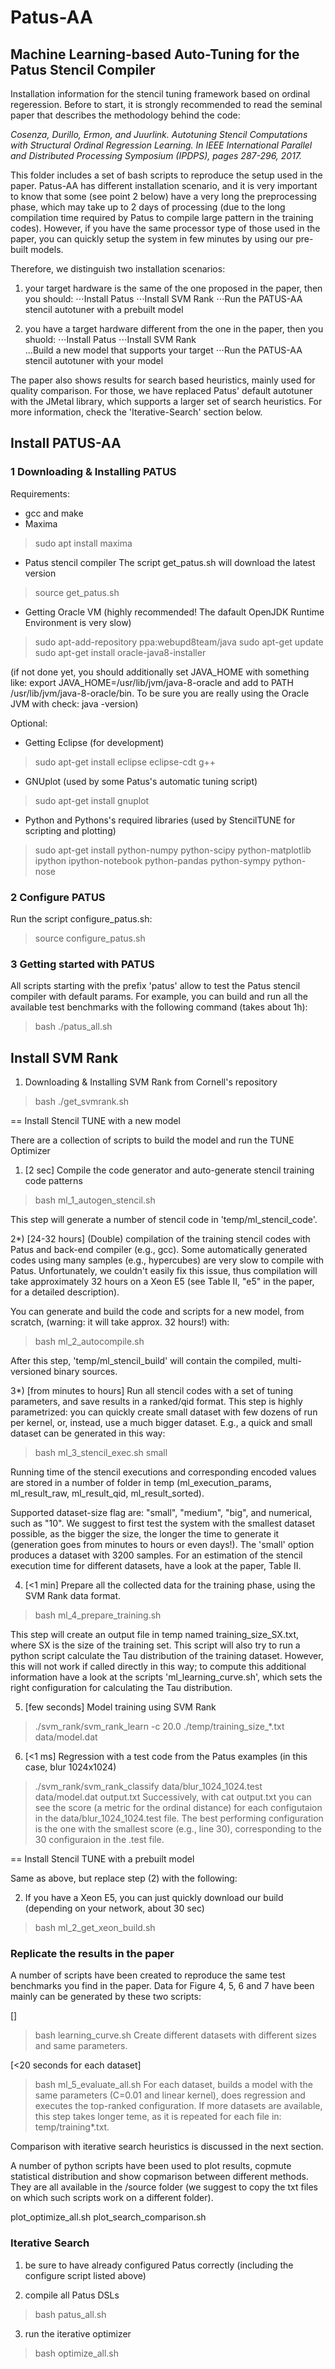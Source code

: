 # Patus-AA

## Machine Learning-based Auto-Tuning for the Patus Stencil Compiler
 
Installation information for the stencil tuning framework based on ordinal regeression. 
Before to start, it is strongly recommended to read the seminal paper that describes the methodology behind the code:

_Cosenza, Durillo, Ermon, and Juurlink. Autotuning Stencil Computations with Structural Ordinal Regression Learning. 
In IEEE International Parallel and Distributed Processing Symposium (IPDPS), pages 287-296, 2017._
 
This folder includes a set of bash scripts to reproduce the setup used in the paper. Patus-AA has different installation scenario, and it is very important to know that some (see point 2 below) have a very long the preprocessing phase, which may take up to 2 days of processing (due to the long compilation time required by Patus to compile large pattern in the training codes). However, if you have the same processor type of those used in the paper, you can quickly setup the system in few minutes by using our pre-built models.

Therefore, we distinguish two installation scenarios:
1. your target hardware is the same of the one proposed in the paper, then you should:
⋅⋅⋅Install Patus 
⋅⋅⋅Install SVM Rank
⋅⋅⋅Run the PATUS-AA stencil autotuner with a prebuilt model  

2. you have a target hardware different from the one in the paper, then you shuold:
⋅⋅⋅Install Patus 
⋅⋅⋅Install SVM Rank  
...Build a new model that supports your target
⋅⋅⋅Run the PATUS-AA stencil autotuner with your model

The paper also shows results for search based heuristics, mainly used for quality comparison. For those, we have replaced Patus' default autotuner with the JMetal library, which supports a larger set of search heuristics. For more information, check the  'Iterative-Search' section below.


## Install PATUS-AA 

### 1 Downloading & Installing PATUS

Requirements:
 - gcc and make 
 - Maxima
> sudo apt install maxima
 
 - Patus stencil compiler 
  The script get_patus.sh will download the latest version
  > source get_patus.sh 
  
 - Getting Oracle VM (highly recommended! The dafault OpenJDK Runtime Environment is very slow) 
  > sudo apt-add-repository ppa:webupd8team/java
  > sudo apt-get update
  > sudo apt-get install oracle-java8-installer
  
  (if not done yet, you should additionally set JAVA_HOME with something like: export JAVA_HOME=/usr/lib/jvm/java-8-oracle and add to PATH /usr/lib/jvm/java-8-oracle/bin. To be sure you are really using the Oracle JVM with check: java -version)

Optional:
 - Getting Eclipse (for development) 
  > sudo apt-get install eclipse eclipse-cdt g++
 - GNUplot (used by some Patus's automatic tuning script) 
  > sudo apt-get install gnuplot
 - Python and Pythons's required libraries (used by StencilTUNE for scripting and plotting)
  > sudo apt-get install python-numpy python-scipy python-matplotlib ipython ipython-notebook python-pandas python-sympy python-nose


### 2 Configure PATUS

Run the script configure_patus.sh:
  > source configure_patus.sh
 
 
### 3 Getting started with PATUS

All scripts starting with the prefix 'patus' allow to test the Patus stencil compiler with default params. 
For example, you can build and run all the available test benchmarks with the following command (takes about 1h):
  > bash ./patus_all.sh


## Install SVM Rank
 
1) Downloading & Installing SVM Rank from Cornell's repository
  > bash ./get_svmrank.sh

 
== Install Stencil TUNE with a new model 
 
There are a collection of scripts to build the model and run the TUNE Optimizer

1) [2 sec] Compile the code generator and auto-generate stencil training code patterns 
 > bash ml_1_autogen_stencil.sh

This step will generate  a number of stencil code in 'temp/ml_stencil_code'.


2*) [24-32 hours] (Double) compilation of the training stencil codes with Patus and back-end compiler (e.g., gcc). Some automatically generated codes using many samples (e.g., hypercubes) are very slow to compile with Patus. Unfortunately, we couldn't easily fix this issue, thus compilation will take approximately 32 hours on a Xeon E5 (see Table II, "e5" in the paper, for a detailed description). 

You can generate and build the code and scripts for a new model, from scratch, (warning: it will take approx. 32 hours!) with:
 > bash ml_2_autocompile.sh

After this step, 'temp/ml_stencil_build' will contain the compiled, multi-versioned binary sources.


3*) [from minutes to hours] Run all stencil codes  with a set of tuning parameters, and save results in a ranked/qid format. This step is highly parametrized: you can quickly create small dataset with few dozens of run per kernel, or, instead, use a much bigger dataset. E.g., a quick and small dataset can be generated in this way: 
 > bash ml_3_stencil_exec.sh small

Running time of the stencil executions and corresponding encoded values are stored in a number of folder in temp (ml_execution_params, ml_result_raw, ml_result_qid, ml_result_sorted). 
 
Supported dataset-size flag are: "small", "medium", "big", and numerical, such as "10". We suggest to first test the system with the smallest dataset possible, as the bigger the size, the longer the time to generate it (generation goes from minutes to hours or even days!). The 'small' option produces a dataset with 3200 samples.
For an estimation of the stencil execution time for different datasets, have a look at the paper, Table II.


4) [<1 min] Prepare all the collected data for the training phase, using the SVM Rank data format.
 > bash ml_4_prepare_training.sh
 
 This step will create an output file in temp named training_size_SX.txt, where SX is the size of the training set.
 This script will also try to run a python script calculate the Tau distribution of the training dataset. However, this will not work if called directly in this way; to compute this additional information have a look at the scripts 'ml_learning_curve.sh', which sets the right configuration for calculating the Tau distribution.

 
5) [few seconds] Model training using SVM Rank
 > ./svm_rank/svm_rank_learn -c 20.0 ./temp/training_size_*.txt data/model.dat

 
6) [<1 ms] Regression with a test code from the Patus examples (in this case, blur 1024x1024)
 > ./svm_rank/svm_rank_classify  data/blur_1024_1024.test data/model.dat output.txt
 Successively, with
 > cat output.txt
 you can see the score (a metric for the ordinal distance) for each configutaion in the data/blur_1024_1024.test file.
 The best performing configuration is the one with the smallest score (e.g., line 30), corresponding to the 30 configuraion in the .test file.
 

== Install Stencil TUNE with a prebuilt model 

Same as above, but replace step (2) with the following:

2) If you have a Xeon E5, you can just quickly download our build (depending on your network, about 30 sec)
 > bash ml_2_get_xeon_build.sh


### Replicate the results in the paper  
 
A number of scripts have been created to reproduce the same test benchmarks you find in the paper.
Data for Figure 4, 5, 6 and 7 have been mainly can be generated by these two scripts:


[]
> bash learning_curve.sh
Create different datasets with different sizes and same parameters. 

[<20 seconds for each dataset]
> bash ml_5_evaluate_all.sh
For each dataset, builds a model with the same parameters  (C=0.01 and linear kernel), does regression and executes the top-ranked configuration.
If more datasets are available, this step takes longer teme, as it is repeated for each file in: temp/training*.txt.



Comparison with iterative search heuristics is discussed in the next section.
 
A number of python scripts have been used to plot results, copmute statistical distribution and show copmarison between different methods. They are all available in the /source folder (we suggest to copy the txt files on which such scripts work on a different folder).
 
plot_optimize_all.sh
plot_search_comparison.sh
 
 
### Iterative Search 
  
1) be sure to have already configured Patus correctly (including the configure script listed above)
 
2) compile all Patus DSLs
 > bash patus_all.sh
 
3) run the iterative optimizer
 > bash optimize_all.sh
 
 

